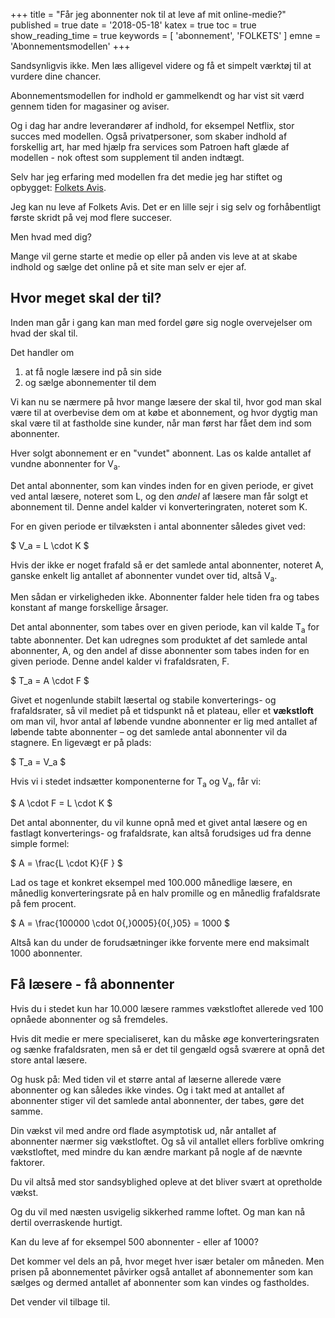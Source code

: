 +++
title = "Får jeg abonnenter nok til at leve af mit online-medie?"
published = true
date = '2018-05-18'
katex = true
toc = true
show_reading_time = true
keywords = [ 'abonnement', 'FOLKETS' ]
emne = 'Abonnementsmodellen'
+++

Sandsynligvis ikke. Men læs alligevel videre og få et simpelt værktøj til at vurdere dine chancer.


Abonnementsmodellen for indhold er gammelkendt og har vist sit værd gennem tiden for magasiner og aviser.

Og i dag har andre leverandører af indhold, for eksempel Netflix, stor succes med modellen. Også privatpersoner, som skaber indhold af forskellig art, har med hjælp fra services som Patroen haft glæde af modellen - nok oftest som supplement til anden indtægt.

Selv har jeg erfaring med modellen fra det medie jeg har stiftet og opbygget: [Folkets Avis](https://www.folkets.dk).

Jeg kan nu leve af Folkets Avis. Det er en lille sejr i sig selv og forhåbentligt første skridt på vej mod flere succeser.

Men hvad med dig?

Mange vil gerne starte et medie op eller på anden vis leve at at skabe indhold og sælge det online på et site man selv er ejer af.

## Hvor meget skal der til?

Inden man går i gang kan man med fordel gøre sig nogle overvejelser om hvad der skal til.

Det handler om

1. at få nogle læsere ind på sin side
2. og sælge abonnementer til dem

Vi kan nu se nærmere på hvor mange læsere der skal til, hvor god man skal være til at overbevise dem om at købe et abonnement, og hvor dygtig man skal være til at fastholde sine kunder, når man først har fået dem ind som abonnenter.

Hver solgt abonnement er en "vundet" abonnent. Las os kalde antallet af vundne abonnenter for V<sub>a</sub>.

Det antal abonnenter, som kan vindes inden for en given periode, er givet ved antal læsere, noteret som L, og den _andel_ af læsere man får solgt et abonnement til. Denne andel kalder vi konverteringraten, noteret som K.

For en given periode er tilvæksten i antal abonnenter således givet ved:

$
V_a = L \cdot K
$

Hvis der ikke er noget frafald så er det samlede antal abonnenter, noteret A, ganske enkelt lig antallet af abonnenter vundet over tid, altså V<sub>a</sub>.

Men sådan er virkeligheden ikke. Abonnenter falder hele tiden fra og tabes konstant af mange forskellige årsager.

Det antal abonnenter, som tabes over en given periode, kan vil kalde T<sub>a</sub> for tabte abonnenter. Det kan udregnes som produktet af det samlede antal abonnenter, A,  og den andel af disse abonnenter som tabes inden for en given periode. Denne andel kalder vi frafaldsraten, F.

$
T_a = A \cdot F
$


Givet et nogenlunde stabilt læsertal og stabile konverterings- og frafaldsrater, så vil mediet på et tidspunkt nå et plateau, eller et **vækstloft** om man vil, hvor antal af  løbende vundne abonnenter er lig med antallet af løbende tabte abonnenter – og det samlede antal abonnenter vil da stagnere. En ligevægt er på plads:

$
T_a = V_a
$

Hvis vi i stedet indsætter komponenterne for T<sub>a</sub> og V<sub>a</sub>, får vi:

$
A \cdot F = L \cdot K
$

Det antal abonnenter, du vil kunne opnå med et givet antal læsere og en fastlagt konverterings- og frafaldsrate, kan altså forudsiges ud fra denne simple formel:

$
A   = \frac{L \cdot K}{F }
$

Lad os tage et konkret eksempel med 100.000 månedlige læsere, en månedlig konverteringsrate på en halv promille og en månedlig frafaldsrate på fem procent.

$
A = \frac{100000 \cdot 0{,}0005}{0{,}05} = 1000
$

Altså kan du under de forudsætninger ikke forvente mere end maksimalt 1000 abonnenter.

## Få læsere - få abonnenter

Hvis du i stedet kun har 10.000 læsere rammes vækstloftet allerede ved 100 opnåede abonnenter og så fremdeles.

Hvis dit medie er mere specialiseret, kan du måske øge konverteringsraten og sænke frafaldsraten, men så er det til gengæld også sværere at opnå det store antal læsere.

Og husk på: Med tiden vil et større antal af læserne allerede være abonnenter og kan således ikke vindes. Og i takt med at antallet af abonnenter stiger vil det samlede antal abonnenter, der tabes, gøre det samme.

Din vækst vil med andre ord flade asymptotisk ud, når antallet af abonnenter nærmer sig vækstloftet. Og så vil antallet ellers forblive omkring vækstloftet, med mindre du kan ændre markant på nogle af de nævnte faktorer.

Du vil altså med stor sandsyblighed opleve at det bliver svært at opretholde vækst.

Og du vil med næsten usvigelig sikkerhed ramme loftet. Og man kan nå dertil overraskende hurtigt.

Kan du leve af for eksempel 500 abonnenter - eller af 1000?

Det kommer vel dels an på, hvor meget hver især betaler om måneden. Men prisen på abonnementet påvirker også antallet af abonnementer som kan sælges og dermed antallet af abonnenter som kan vindes og fastholdes.

Det vender vil tilbage til.
